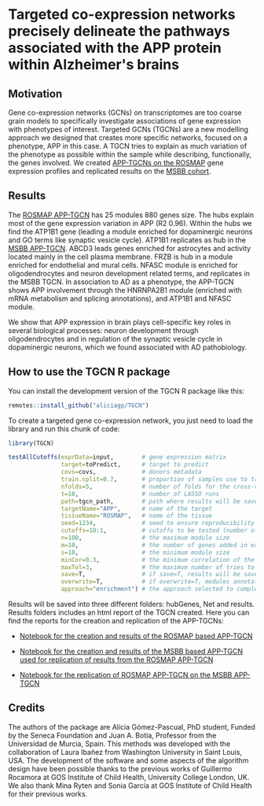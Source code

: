 # Targeted co-expression networks precisely delineate the pathways associated with the APP protein within Alzheimer's brains

## Motivation
Gene co-expression networks (GCNs) on transcriptomes are too coarse grain models to specifically investigate associations of gene expression with phenotypes of interest. Targeted GCNs (TGCNs) are a new modelling approach we designed that creates more specific networks, focused on a phenotype, APP in this case. A TGCN tries to explain as much variation of the phenotype as possible within the sample while describing, functionally, the genes involved. We created [APP-TGCNs on the ROSMAP](https://htmlpreview.github.io/?https://github.com/aliciagp/TGCN/blob/master/notebooks/template_APP_ROSMAP.html) gene expression profiles and replicated results on the [MSBB cohort](https://htmlpreview.github.io/?https://github.com/aliciagp/TGCN/blob/master/notebooks/template_APP_MSBB.html).

## Results
The [ROSMAP APP-TGCN](https://htmlpreview.github.io/?https://github.com/aliciagp/TGCN/blob/master/notebooks/template_APP_ROSMAP.html) has 25 modules 880 genes size. The hubs explain most of the gene expression variation in APP (R2 0.96). Within the hubs we find the ATP1B1 gene (leading a module enriched for dopaminergic neurons and GO terms like synaptic vesicle cycle). ATP1B1 replicates as hub in the [MSBB APP-TGCN](https://htmlpreview.github.io/?https://github.com/aliciagp/TGCN/blob/master/notebooks/validation.html). ABCD3 leads genes enriched for astrocytes and activity located mainly in the cell plasma membrane. FRZB is hub in a module enriched for endothelial and mural cells. NFASC module is enriched for oligodendrocytes and neuron development related terms, and replicates in the MSBB TGCN. In association to AD as a phenotype, the APP-TGCN shows APP involvement through the HNRNPA2B1 module (enriched with mRNA metabolism and splicing annotations), and ATP1B1 and NFASC module.

We show that APP expression in brain plays cell-specific key roles in several biological processes: neuron development through oligodendrocytes and in regulation of the synaptic vesicle cycle in dopaminergic neurons, which we found associated with AD pathobiology.


## How to use the TGCN R package

You can install the development version of the TGCN R package like this:

``` r
remotes::install_github("aliciagp/TGCN")
```

To create a targeted gene co-expression network, you just need to load the library and run this chunk of code:

``` r
library(TGCN)

testAllCutoffs(exprData=input,        # gene expression matrix
               target=toPredict,      # target to predict
               covs=covs,             # donors metadata
               train.split=0.7,       # proportion of samples use to train the models
               nfolds=5,              # number of folds for the cross-validation
               t=10,                  # number of LASSO runs
               path=tgcn_path,        # path where results will be saved
               targetName="APP",      # name of the target
               tissueName="ROSMAP",   # name of the tissue
               seed=1234,             # seed to ensure reproducibility
               cutoffs=10:1,          # cutoffs to be tested (number of times a gene was selected by LASSO)
               n=100,                 # the maximum module size
               m=10,                  # the number of genes added in each iteration if approach="enrichment" 
               s=10,                  # the minimum module size 
               minCor=0.3,            # the minimum correlation of the genes added to the modules
               maxTol=3,              # the maximum number of tries to get a better enrichment if approach=enrichment
               save=T,                # if save=T, results will be saved as separate files
               overwrite=T,           # if overwrite=T, modules annotation will be overwritten
               approach="enrichment") # the approach selected to complete the hub genes modules

```

Results will be saved into three different folders: hubGenes, Net and results. Results folders includes an html report of the TGCN created. Here you can find the reports for the creation and replication of the APP-TGCNs:

- [Notebook for the creation and results of the ROSMAP based APP-TGCN](https://htmlpreview.github.io/?https://github.com/aliciagp/TGCN/blob/master/notebooks/template_APP_ROSMAP.html)

- [Notebook for the creation and results of the MSBB based APP-TGCN used for replication of results from the ROSMAP APP-TGCN](https://htmlpreview.github.io/?https://github.com/aliciagp/TGCN/blob/master/notebooks/template_APP_MSBB.html)

- [Notebook for the replication of ROSMAP APP-TGCN on the MSBB APP-TGCN](https://htmlpreview.github.io/?https://github.com/aliciagp/TGCN/blob/master/notebooks/validation.html)


## Credits

The authors of the package are Alicia Gómez-Pascual, PhD student, Funded by the Seneca Foundation and Juan A. Botía, Professor from the Universidad de Murcia, Spain. This methods was developed with the collaboration of Laura Ibañez from Washington University in Saint Louis, USA. The development of the software and some aspects of the algorithm design have been possible thanks to the previous works of Guillermo Rocamora at GOS Institute of Child Health, University College London, UK. We also thank Mina Ryten and Sonia García at GOS Institute of Child Health for their previous works.

 

